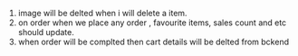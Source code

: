1. image will be delted when i will delete a item.
2. on order when we place any order , favourite items, sales count and etc should update.
3. when order will be complted then cart details will be delted from bckend 